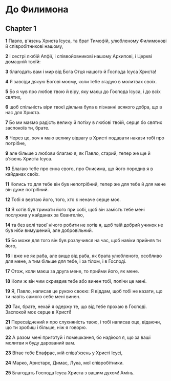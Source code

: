 # До Филимона

## Chapter 1

**1** Павло, в'язень Христа Ісуса, та брат Тимофій, улюбленому Филимонові й співробітникові нашому,

**2** і сестрі любій Апфії, і співвойовникові нашому Архипові, і Церкві домашній твоїй:

**3** благодать вам і мир від Бога Отця нашого й Господа Ісуса Христа!

**4** Я завсіди дякую Богові моєму, коли тебе згадую в молитвах своїх.

**5** Бо я чув про любов твою й віру, яку маєш до Господа Ісуса, і до всіх святих,

**6** щоб спільність віри твоєї діяльна була в пізнанні всякого добра, що в нас для Христа.

**7** Бо ми маємо радість велику й потіху в любові твоїй, серця бо святих заспокоїв ти, брате.

**8** Через це, хоч я маю велику відвагу в Христі подавати накази тобі про потрібне,

**9** але більше з любови благаю я, як Павло, старий, тепер же ще й в'язень Христа Ісуса.

**10** Благаю тебе про сина свого, про Онисима, що його породив я в кайданах своїх.

**11** Колись то для тебе він був непотрібний, тепер же для тебе й для мене він дуже потрібний.

**12** Тобі я вертаю його, того, хто є неначе серце моє.

**13** Я хотів був тримати його при собі, щоб він замість тебе мені послужив у кайданах за Євангелію,

**14** та без волі твоєї нічого робити не хотів я, щоб твій добрий учинок не був ніби вимушений, але добровільний.

**15** Бо може для того він був розлучився на час, щоб навіки прийняв ти його,

**16** і вже не як раба, але вище від раба, як брата улюбленого, особливо для мене, а тим більше для тебе, і за тілом, і в Господі.

**17** Отож, коли маєш за друга мене, то прийми його, як мене.

**18** Коли ж він чим скривдив тебе або винен тобі, полічи це мені.

**19** Я, Павло, написав це рукою своєю: Я віддам, щоб тобі не казати, що ти навіть самого себе мені винен.

**20** Так, брате, нехай я одержу те, що від тебе прохаю в Господі. Заспокой моє серце в Христі!

**21** Пересвідчений я про слухняність твою, і тобі написав оце, відаючи, що ти зробиш і більше, ніж я говорю.

**22** А разом мені приготуй і помешкання, бо надіюся я, що за ваші молитви я буду дарований вам.

**23** Вітає тебе Епафрас, мій співв'язень у Христі Ісусі,

**24** Марко, Аристарх, Димас, Лука, мої співробітники.

**25** Благодать Господа Ісуса Христа з вашим духом! Амінь.

